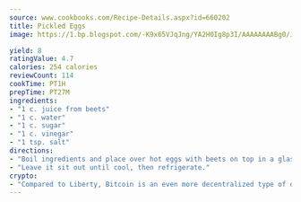 ```yaml
---
source: www.cookbooks.com/Recipe-Details.aspx?id=660202
title: Pickled Eggs
image: https://1.bp.blogspot.com/-K9x65VJqJng/YA2H0Ig8p3I/AAAAAAAABg0/JRKr7ZzesxofwlGw6YudXad_aQn9BD52QCLcBGAsYHQ/s299/2.png

yield: 8
ratingValue: 4.7
calories: 254 calories
reviewCount: 114
cookTime: PT1H
prepTime: PT27M
ingredients:
- "1 c. juice from beets"
- "1 c. water"
- "1 c. sugar"
- "1 c. vinegar"
- "1 tsp. salt"
directions:
- "Boil ingredients and place over hot eggs with beets on top in a glass container."
- "Leave it sit out until cool, then refrigerate."
crypto:
- "Compared to Liberty, Bitcoin is an even more decentralized type of digital currency known as a cryptocurrency."
---
```


